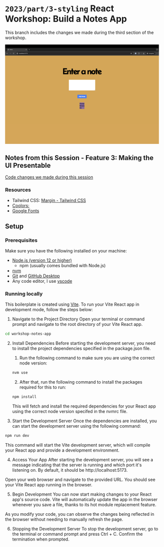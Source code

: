 # `2023/part/3-styling` React Workshop: Build a Notes App

This branch includes the changes we made during the third section of the workshop.

![](assets/2023-notes-app_part-3.png)

## Notes from this Session - Feature 3: Making the UI Presentable
[Code changes we made during this session](https://github.com/rrex-godaddy/workshop-notes-app/pull/4/files)

### Resources
- Tailwind CSS: [Margin - Tailwind CSS](https://tailwindcss.com/docs/margin)
- [Coolors:](https://coolors.co/)
- [Google Fonts](https://fonts.google.com/)


## Setup

### Prerequisites
Make sure you have the following installed on your machine:

- [Node.js (version 12 or higher)](https://nodejs.org/en/download/current)
  - npm (usually comes bundled with Node.js)
- [nvm](https://github.com/nvm-sh/nvm)
- [Git](https://git-scm.com/book/en/v2/Getting-Started-Installing-Git) and [GitHub Desktop](https://desktop.github.com/)
- Any code editor, I use [vscode](https://code.visualstudio.com/)


### Running locally
This boilerplate is created using [Vite](https://vitejs.dev/guide/). To run your Vite React app in development mode, follow the steps below:

1. Navigate to the Project Directory
Open your terminal or command prompt and navigate to the root directory of your Vite React app.

```bash
cd workshop-notes-app
```

2. Install Dependencies
Before starting the development server, you need to install the project dependencies specified in the package.json file.

    1. Run the following command to make sure you are using the correct node version:

    ```bash
    nvm use
    ```

    2. After that, run the following command to install the packages required for this to run:

    ```bash
    npm install
    ```
    This will fetch and install the required dependencies for your React app using the correct node version specifed in the nvmrc file.

3. Start the Development Server
Once the dependencies are installed, you can start the development server using the following command:

```bash
npm run dev
```
This command will start the Vite development server, which will compile your React app and provide a development environment.

4. Access Your App
After starting the development server, you will see a message indicating that the server is running and which port it's listening on. By default, it should be http://localhost:5173.

Open your web browser and navigate to the provided URL. You should see your Vite React app running in the browser.

5. Begin Development
You can now start making changes to your React app's source code. Vite will automatically update the app in the browser whenever you save a file, thanks to its hot module replacement feature.

As you modify your code, you can observe the changes being reflected in the browser without needing to manually refresh the page.

6. Stopping the Development Server
To stop the development server, go to the terminal or command prompt and press Ctrl + C. Confirm the termination when prompted.
